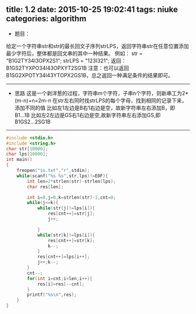 title: 1.2
date: 2015-10-25 19:02:41
tags: niuke
categories: algorithm
---

- 题目：

给定一个字符串str和str的最长回文子序列strLPS，返回字符串str在任意位置添加最少字符后，整体都是回文串的其中一种结果。
例如：
str = "B1G2TY34I3OPX2S1";
strLPS = "123I321";
返回：B1GS2TYXPO34I43OPXYT2SG1B
注意：也可以返回B1SG2XPOTY34I43YTOPX2GS1B，总之返回一种满足条件的结果即可。

<!--more-->

---
- 思路
这是一个剥洋葱的过程，字符串m个字符，子串n个字符，则新串工为2*(m-n)+n=2m-n
在str左右同时找strLPS的每个字母，找到相同的记录下来，添加不同的值
比如左1左边是B右1右边是空，故新字符串左右添加B，即B1...1B
比如左2左边是GS右1右边是空,故新字符串左右添加GS,即B1GS2...2SG1B

---
```c++
#include <stdio.h>
#include <string.h>
char str[10000];
char lps[10000];
int main()
{
	freopen("in.txt","r",stdin);
	while(scanf("%s %s",str,lps)!=EOF){
		int len=2*strlen(str)-strlen(lps);
		char res[len];

		int i=0,j=0,k=strlen(str)-1,cnt=0;
		while(j<=k){
			while(str[j]!=lps[i]){
				res[cnt++]=str[j];
				j++;

			}
			while(str[k]!=lps[i]){
				res[cnt++]=str[k];
				k--;
			}
			res[cnt++]=lps[i++];
			j++;k--;
		}
		cnt--;
		for(int i=cnt;i<len;i++){
            res[i]=res[--cnt];
		}
		printf("%s\n",res);
	}
}

```
